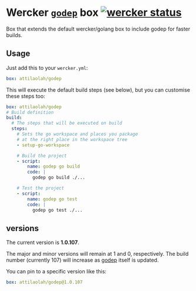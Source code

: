 # Wercker [`godep`][1] box [![wercker status](https://app.wercker.com/status/5b8737d411d017d8a11701d74d9874da/s "wercker status")](https://app.wercker.com/project/bykey/5b8737d411d017d8a11701d74d9874da)

Box that extends the default wercker/golang box to include godep for faster
builds.


## Usage

Just add this to your `wercker.yml`:

```yaml
box: attilaolah/godep
```

This will execute the default build steps (see below), but you can customise
these steps too:

```yaml
box: attilaolah/godep
# Build definition
build:
  # The steps that will be executed on build
  steps:
    # Sets the go workspace and places you package
    # at the right place in the workspace tree
    - setup-go-workspace

    # Build the project
    - script:
        name: godep go build
        code: |
          godep go build ./...

    # Test the project
    - script:
        name: godep go test
        code: |
          godep go test ./...
```


## versions

The current version is **1.0.107**.

The major and minor versions will remain at 1 and 0, respectively. The build
number (currently 107) will increase as [godep][2] itself is updated.

You can pin to a specific version like this:

```yaml
box: attilaolah/godep@1.0.107
```

[1]: //app.wercker.com/#applications/547330e6a60c33c27c279f8e/tab/details
[2]: //github.com/tools/godep

